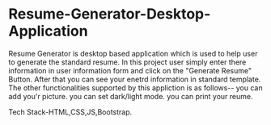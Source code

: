 # Resume-Generator-Desktop-Application
Resume Generator is desktop based application which is used to help user to generate the standard resume.
In this project user simply enter there information in user information form and click on the "Generate Resume" Button.
After that you can see your enetrd information in standard template.
The other functionalities supported by this appliction is as follows--
you can add you'r picture.
you can set dark/light mode.
you can print your reume.

Tech Stack-HTML,CSS,JS,Bootstrap.

